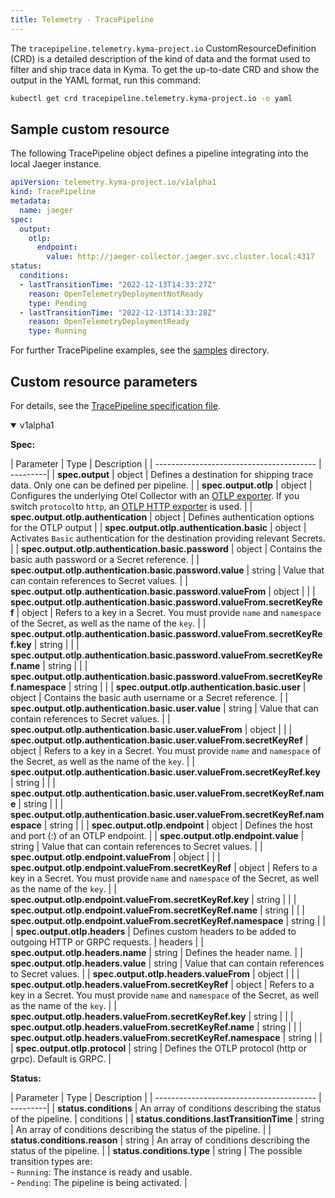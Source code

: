 ```yaml
---
title: Telemetry - TracePipeline
---
```


The `tracepipeline.telemetry.kyma-project.io` CustomResourceDefinition (CRD) is a detailed description of the kind of data and the format used to filter and ship trace data in Kyma. To get the up-to-date CRD and show the output in the YAML format, run this command:

```bash
kubectl get crd tracepipeline.telemetry.kyma-project.io -o yaml
```

## Sample custom resource

The following TracePipeline object defines a pipeline integrating into the local Jaeger instance.

```yaml
apiVersion: telemetry.kyma-project.io/v1alpha1
kind: TracePipeline
metadata:
  name: jaeger
spec:
  output:
    otlp:
      endpoint:
        value: http://jaeger-collector.jaeger.svc.cluster.local:4317
status:
  conditions:
  - lastTransitionTime: "2022-12-13T14:33:27Z"
    reason: OpenTelemetryDeploymentNotReady
    type: Pending
  - lastTransitionTime: "2022-12-13T14:33:28Z"
    reason: OpenTelemetryDeploymentReady
    type: Running
```

For further TracePipeline examples, see the [samples](https://github.com/kyma-project/telemetry-manager/tree/main/config/samples) directory.

## Custom resource parameters

For details, see the [TracePipeline specification file](https://github.com/kyma-project/telemetry-manager/blob/main/apis/telemetry/v1alpha1/tracepipeline_types.go).

<!-- The table below was generated automatically -->
<!-- Some special tags (html comments) are at the end of lines due to markdown requirements. -->
<!-- The content between "TABLE-START" and "TABLE-END" will be replaced -->

<!-- TABLE-START -->
<div tabs name="CRD Specification" group="crd-spec"><details open>
<summary label="v1alpha1">v1alpha1</summary>

**Spec:**
<!-- TracePipeline v1alpha1 telemetry.kyma-project.io -->
| Parameter         | Type | Description                                   |
| ---------------------------------------- | ---------|
| **spec.output** | object | Defines a destination for shipping trace data. Only one can be defined per pipeline. |
| **spec.output.otlp** | object | Configures the underlying Otel Collector with an [OTLP exporter](https://github.com/open-telemetry/opentelemetry-collector/blob/main/exporter/otlpexporter/README.md). If you switch `protocol`to `http`, an [OTLP HTTP exporter](https://github.com/open-telemetry/opentelemetry-collector/tree/main/exporter/otlphttpexporter) is used. |
| **spec.output.otlp.authentication** | object | Defines authentication options for the OTLP output |
| **spec.output.otlp.authentication.basic** | object | Activates `Basic` authentication for the destination providing relevant Secrets. |
| **spec.output.otlp.authentication.basic.password** | object | Contains the basic auth password or a Secret reference. |
| **spec.output.otlp.authentication.basic.password.value** | string | Value that can contain references to Secret values. |
| **spec.output.otlp.authentication.basic.password.valueFrom** | object |  |
| **spec.output.otlp.authentication.basic.password.valueFrom.secretKeyRef** | object | Refers to a key in a Secret. You must provide `name` and `namespace` of the Secret, as well as the name of the `key`. |
| **spec.output.otlp.authentication.basic.password.valueFrom.secretKeyRef.key** | string |  |
| **spec.output.otlp.authentication.basic.password.valueFrom.secretKeyRef.name** | string |  |
| **spec.output.otlp.authentication.basic.password.valueFrom.secretKeyRef.namespace** | string |  |
| **spec.output.otlp.authentication.basic.user** | object | Contains the basic auth username or a Secret reference. |
| **spec.output.otlp.authentication.basic.user.value** | string | Value that can contain references to Secret values. |
| **spec.output.otlp.authentication.basic.user.valueFrom** | object |  |
| **spec.output.otlp.authentication.basic.user.valueFrom.secretKeyRef** | object | Refers to a key in a Secret. You must provide `name` and `namespace` of the Secret, as well as the name of the `key`. |
| **spec.output.otlp.authentication.basic.user.valueFrom.secretKeyRef.key** | string |  |
| **spec.output.otlp.authentication.basic.user.valueFrom.secretKeyRef.name** | string |  |
| **spec.output.otlp.authentication.basic.user.valueFrom.secretKeyRef.namespace** | string |  |
| **spec.output.otlp.endpoint** | object | Defines the host and port (<host>:<port>) of an OTLP endpoint. |
| **spec.output.otlp.endpoint.value** | string | Value that can contain references to Secret values. |
| **spec.output.otlp.endpoint.valueFrom** | object |  |
| **spec.output.otlp.endpoint.valueFrom.secretKeyRef** | object | Refers to a key in a Secret. You must provide `name` and `namespace` of the Secret, as well as the name of the `key`. |
| **spec.output.otlp.endpoint.valueFrom.secretKeyRef.key** | string |  |
| **spec.output.otlp.endpoint.valueFrom.secretKeyRef.name** | string |  |
| **spec.output.otlp.endpoint.valueFrom.secretKeyRef.namespace** | string |  |
| **spec.output.otlp.headers** | Defines custom headers to be added to outgoing HTTP or GRPC requests. | headers |
| **spec.output.otlp.headers.name** | string | Defines the header name. |
| **spec.output.otlp.headers.value** | string | Value that can contain references to Secret values. |
| **spec.output.otlp.headers.valueFrom** | object |  |
| **spec.output.otlp.headers.valueFrom.secretKeyRef** | object | Refers to a key in a Secret. You must provide `name` and `namespace` of the Secret, as well as the name of the `key`. |
| **spec.output.otlp.headers.valueFrom.secretKeyRef.key** | string |  |
| **spec.output.otlp.headers.valueFrom.secretKeyRef.name** | string |  |
| **spec.output.otlp.headers.valueFrom.secretKeyRef.namespace** | string |  |
| **spec.output.otlp.protocol** | string | Defines the OTLP protocol (http or grpc). Default is GRPC. |

**Status:**

<!-- TracePipeline v1alpha1 telemetry.kyma-project.io -->
| Parameter         | Type | Description                                   |
| ---------------------------------------- | ---------|
| **status.conditions** | An array of conditions describing the status of the pipeline. | conditions |
| **status.conditions.lastTransitionTime** | string | An array of conditions describing the status of the pipeline. |
| **status.conditions.reason** | string | An array of conditions describing the status of the pipeline. |
| **status.conditions.type** | string | The possible transition types are:<br>- `Running`: The instance is ready and usable.<br>- `Pending`: The pipeline is being activated. |

</details>
</div><!-- TABLE-END -->
